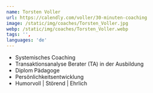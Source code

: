 ```yaml
---
name: Torsten Voller
url: https://calendly.com/voller/30-minuten-coaching
image: /static/img/coaches/Torsten_Voller.jpg
webp: /static/img/coaches/Torsten_Voller.webp
tags: '',
languages: 'de'
---
```


<ul><li>Systemisches Coaching</li><li>Transaktionsanalyse Berater (TA) in der Ausbildung</li><li>Diplom Pädagoge</li><li>Persönlichkeitsentwicklung</li><li>Humorvoll | Störend | Ehrlich</li></ul>
